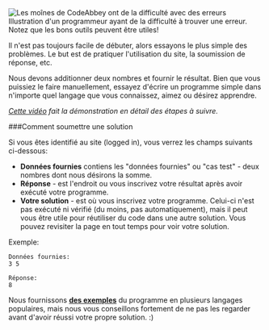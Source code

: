 <div class="centered hint">
	<img alt="Les moînes de CodeAbbey ont de la difficulté avec des erreurs" src="https://codeabbey.github.io/data/sum_of_two.gif"/><br/>
	<span>Illustration d'un programmeur ayant de la difficulté à trouver une erreur.</span><br/>
	<span>Notez que les bons outils peuvent être utiles!</span>
</div>

Il n'est pas toujours facile de débuter, alors essayons le plus simple des problèmes.
Le but est de pratiquer l'utilisation du site, la soumission de réponse, etc.

Nous devons additionner deux nombres et fournir le résultat. Bien que vous puissiez le faire
manuellement, essayez d'écrire un programme simple dans n'importe quel langage que vous connaissez,
aimez ou désirez apprendre.

_[Cette vidéo](http://www.youtube.com/watch?v=gxfqeDm-B6k) fait la démonstration en détail des étapes à suivre._

###Comment soumettre une solution

Si vous êtes identifié au site (logged in), vous verrez les champs suivants ci-dessous:

- **Données fournies** contiens les "données fournies" ou "cas test" - deux nombres dont nous désirons la somme.
- **Réponse** - est l'endroit ou vous inscrivez votre résultat après avoir exécuté votre programme.
- **Votre solution** - est où vous inscrivez votre programme. Celui-ci n'est pas exécuté ni vérifié
    (du moins, pas automatiquement), mais il peut vous être utile pour réutiliser du code dans une
    autre solution. Vous pouvez revisiter la page en tout temps pour voir votre solution.

Exemple:

	Données fournies:
	3 5
	
	Réponse:
	8

Nous fournissons **[des exemples](../wiki/running)** du programme en plusieurs langages populaires,
mais nous vous conseillons fortement de ne pas les regarder avant d'avoir réussi votre propre solution. :)
